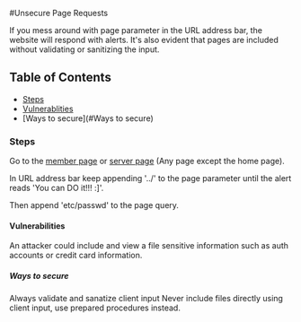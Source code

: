 #Unsecure Page Requests

If you mess around with page parameter in the URL address bar, the website will respond with alerts. It's also evident that pages are included without validating or sanitizing the input.
	
## Table of Contents

- [Steps](#Steps)
- [Vulnerablities](#Vulnerabilities)
- [Ways to secure](#Ways to secure)

### Steps

Go to the <a href="http://192.168.56.102/?page=member">member page</a> or <a href="http://192.168.56.102/?page=survey">server page</a> (Any page except the home page).

In URL address bar keep appending '../' to the page parameter until the alert reads 'You can DO it!!! :]'.

Then append 'etc/passwd' to the page query.

#### Vulnerabilities

An attacker could include and view a file sensitive information such as auth accounts or credit card information.

##### Ways to secure
Always validate and sanatize client input
Never include files directly using client input, use prepared procedures instead.
